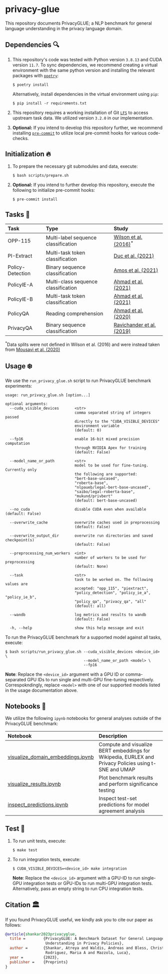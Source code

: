 # privacy-glue

This repository documents PrivacyGLUE; a NLP benchmark for general language understanding in the privacy language domain.

## Dependencies :mag:

1. This repository's code was tested with Python version `3.8.13` and CUDA version `11.7`. To sync dependencies, we recommend creating a virtual environment with the same python version and installing the relevant packages with [`poetry`](https://python-poetry.org/):

    ```
    $ poetry install
    ```

    Alternatively, install dependencies in the virtual environment using `pip`:
    ```
    $ pip install -r requirements.txt
    ```

2.  This repository requires a working installation of Git [`LFS`](https://git-lfs.github.com/) to access upstream task data. We utilized version `3.2.0` in our implementation.

3. **Optional:** If you intend to develop this repository further, we recommend installing [`pre-commit`](https://github.com/pre-commit/pre-commit) to utilize local pre-commit hooks for various code-checks.

## Initialization :fire:

1. To prepare the necessary git submodules and data, execute:

    ```
    $ bash scripts/prepare.sh
    ```

2. **Optional:** If you intend to further develop this repository, execute the following to initialize pre-commit hooks:

    ```
    $ pre-commit install
    ```

## Tasks :runner:

| Task             | Type                                | Study                                                                                |
|:-----------------|:------------------------------------|:-------------------------------------------------------------------------------------|
| OPP-115          | Multi-label sequence classification | [Wilson et al. (2016)](https://usableprivacy.org/data)<sup>\*</sup>                  |
| PI-Extract       | Multi-task token classification     | [Duc et al. (2021)](https://github.com/um-rtcl/piextract_dataset)                    |
| Policy-Detection | Binary sequence classification      | [Amos et al. (2021)](https://privacypolicies.cs.princeton.edu/)                      |
| PolicyIE-A       | Multi-class sequence classification | [Ahmad et al. (2021)](https://github.com/wasiahmad/PolicyIE)                         |
| PolicyIE-B       | Multi-task token classification     | [Ahmad et al. (2021)](https://github.com/wasiahmad/PolicyIE)                         |
| PolicyQA         | Reading comprehension               | [Ahmad et al. (2020)](https://github.com/wasiahmad/PolicyQA)                         |
| PrivacyQA        | Binary sequence classification      | [Ravichander et al. (2019)](https://github.com/AbhilashaRavichander/PrivacyQA_EMNLP) |

<sup>\*</sup>Data splits were not defined in Wilson et al. (2016) and were instead taken from [Mousavi et al. (2020)](https://github.com/SmartDataAnalytics/Polisis_Benchmark)

## Usage :snowflake:

We use the `run_privacy_glue.sh` script to run PrivacyGLUE benchmark experiments:

```
usage: run_privacy_glue.sh [option...]

optional arguments:
  --cuda_visible_devices       <str>
                               comma separated string of integers passed
                               directly to the "CUDA_VISIBLE_DEVICES"
                               environment variable
                               (default: 0)

  --fp16                       enable 16-bit mixed precision computation
                               through NVIDIA Apex for training
                               (default: False)

  --model_name_or_path         <str>
                               model to be used for fine-tuning. Currently only
                               the following are supported:
                               "bert-base-uncased",
                               "roberta-base",
                               "nlpaueb/legal-bert-base-uncased",
                               "saibo/legal-roberta-base",
                               "mukund/privbert"
                               (default: bert-base-uncased)

  --no_cuda                    disable CUDA even when available (default: False)

  --overwrite_cache            overwrite caches used in preprocessing
                               (default: False)

  --overwrite_output_dir       overwrite run directories and saved checkpoint(s)
                               (default: False)

  --preprocessing_num_workers  <int>
                               number of workers to be used for preprocessing
                               (default: None)

  --task                       <str>
                               task to be worked on. The following values are
                               accepted: "opp_115", "piextract",
                               "policy_detection", "policy_ie_a", "policy_ie_b",
                               "policy_qa", "privacy_qa", "all"
                               (default: all)

  --wandb                      log metrics and results to wandb
                               (default: False)

  -h, --help                   show this help message and exit
```

To run the PrivacyGLUE benchmark for a supported model against all tasks, execute:

```
$ bash scripts/run_privacy_glue.sh --cuda_visible_devices <device_id> \
                                   --model_name_or_path <model> \
                                   --fp16
```

**Note**: Replace the `<device_id>` argument with a GPU ID or comma-separated GPU IDs to run single and multi-GPU fine-tuning respectively. Correspokndingly, replace `<model>` with one of our supported models listed in the usage documentation above.

## Notebooks :book:

We utilize the following `ipynb` notebooks for general analyses outside of the PrivacyGLUE benchmark:

| Notebook                                                                         | Description                                                                                           |
|:---------------------------------------------------------------------------------|:------------------------------------------------------------------------------------------------------|
| [visualize_domain_embeddings.ipynb](notebooks/visualize_domain_embeddings.ipynb) | Compute and visualize BERT embeddings for Wikipedia, EURLEX and Privacy Policies using t-SNE and UMAP |
| [visualize_results.ipynb](notebooks/visualize_results.ipynb)                     | Plot benchmark results and perform significance testing                                               |
| [inspect_predictions.ipynb](notebooks/inspect_predictions.ipynb)                 | Inspect test-set predictions for model agreement analysis                                             |

## Test :microscope:

1. To run unit tests, execute:

    ```
    $ make test
    ```

2. To run integration tests, execute:

    ```
    $ CUDA_VISIBLE_DEVICES=<device_id> make integration
    ```

    **Note**: Replace the `<device_id>` argument with a GPU-ID to run single-GPU integration tests or GPU-IDs to run multi-GPU integration tests. Alternatively, pass an empty string to run CPU integration tests.


## Citation :classical_building:

If you found PrivacyGLUE useful, we kindly ask you to cite our paper as follows:

```bibtex
@article{shankar2023privacyglue,
  title =        {PrivacyGLUE: A Benchmark Dataset for General Language
                  Understanding in Privacy Policies},
  author =       {Shankar, Atreya and Waldis, Andreas and Bless, Christof and
                  Rodriguez, Maria A and Mazzola, Luca},
  year =         {2023},
  publisher =    {Preprints}
}
```
